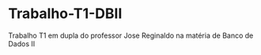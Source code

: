# Trabalho-T1-DBII
Trabalho T1 em dupla do professor Jose Reginaldo na matéria de Banco de Dados II
